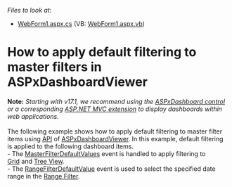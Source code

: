 <!-- default file list -->
*Files to look at*:

* [WebForm1.aspx.cs](./CS/Dashboard_MFDefaultValues/WebForm1.aspx.cs) (VB: [WebForm1.aspx.vb](./VB/Dashboard_MFDefaultValues/WebForm1.aspx.vb))
<!-- default file list end -->
# How to apply default filtering to master filters in ASPxDashboardViewer


<strong>Note:</strong> <em>Starting with v17.1, we recommend using the <a href="https://documentation.devexpress.com/Dashboard/CustomDocument16976.aspx">ASPxDashboard control</a> or a corresponding <a href="https://documentation.devexpress.com/Dashboard/CustomDocument16977.aspx">ASP.NET MVC extension</a> to display dashboards within web applications.</em><br><br>The following example shows how to apply default filtering to master filter items using <a href="https://documentation.devexpress.com/#Dashboard/DevExpressDashboardWebASPxDashboardViewerMembersTopicAll">API</a> of <a href="https://documentation.devexpress.com/#Dashboard/clsDevExpressDashboardWebASPxDashboardViewertopic">ASPxDashboardViewer</a>. In this example, default filtering is applied to the following dashboard items.<br>- The <a href="https://documentation.devexpress.com/#Dashboard/DevExpressDashboardWebASPxDashboardViewer_MasterFilterDefaultValuestopic">MasterFilterDefaultValues</a> event is handled to apply filtering to <a href="https://documentation.devexpress.com/#Dashboard/CustomDocument15150">Grid</a> and <a href="https://documentation.devexpress.com/#Dashboard/CustomDocument17659">Tree View</a>.<br>- The <a href="https://documentation.devexpress.com/#Dashboard/DevExpressDashboardWebASPxDashboardViewer_RangeFilterDefaultValuetopic">RangeFilterDefaultValue</a> event is used to select the specified date range in the <a href="https://documentation.devexpress.com/#Dashboard/CustomDocument15265">Range Filter</a>.

<br/>


